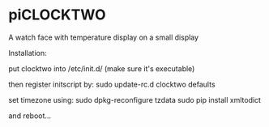 # piCLOCKTWO
A watch face with temperature display on a small display

Installation:

put clocktwo into /etc/init.d/ (make sure it's executable)

then register initscript by:
sudo update-rc.d clocktwo defaults

set timezone using: sudo dpkg-reconfigure tzdata
sudo pip install xmltodict

and reboot...
